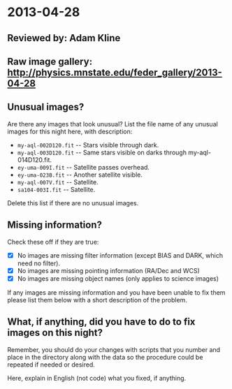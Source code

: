 # 2013-04-28

## Reviewed by:  Adam Kline

## Raw image gallery: http://physics.mnstate.edu/feder_gallery/2013-04-28

## Unusual images?

Are there any images that look unusual? List the file name of any unusual images for this night here, with description:

+ `my-aql-002D120.fit` -- Stars visible through dark.
+ `my-aql-003D120.fit` -- Same stars visible on darks through my-aql-014D120.fit. 
+ `ey-uma-009I.fit` -- Satellite passes overhead.
+ `ey-uma-023B.fit` -- Another satellite visible.
+ `my-aql-007V.fit` -- Satellite.
+ `sa104-003I.fit` --  Satellite.

Delete this list if there are no unusual images.

## Missing information?

Check these off if they are true:

- [x] No images are missing filter information (except BIAS and DARK, which need no filter).
- [x] No images are missing pointing information (RA/Dec and WCS)
- [x] No images are missing object names (only applies to science images)

If any images are missing information and you have been unable to fix them please list
them below with a short description of the problem.


## What, if anything, did you have to do to fix images on this night?

Remember, you should do your changes with scripts that you number and place in the
directory along with the data so the procedure could be repeated if needed or
desired.

Here, explain in English (not code) what you fixed, if anything.
